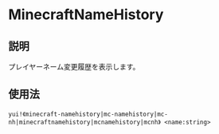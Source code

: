 # MinecraftNameHistory

## 説明

プレイヤーネーム変更履歴を表示します。

## 使用法

`yui!《minecraft-namehistory|mc-namehistory|mc-nh|minecraftnamehistory|mcnamehistory|mcnh》 <name:string>`

